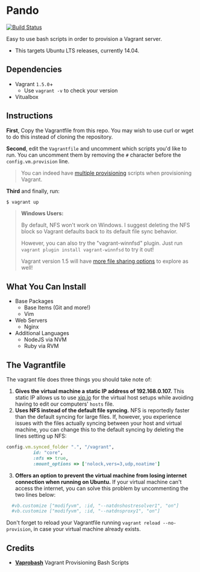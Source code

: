 # Pando

[![Build Status](https://travis-ci.org/iliakolev/pando.svg?branch=master)](https://travis-ci.org/iliakolev/pando)

Easy to use bash scripts in order to provision a Vagrant server.

* This targets Ubuntu LTS releases, currently 14.04.

## Dependencies

* Vagrant `1.5.0`+
    * Use `vagrant -v` to check your version
* Vitualbox

## Instructions

**First**, Copy the Vagrantfile from this repo. You may wish to use curl or wget
to do this instead of cloning the repository.

**Second**, edit the `Vagrantfile` and uncomment which scripts you'd like to
run. You can uncomment them by removing the `#` character before the
`config.vm.provision` line.

> You can indeed have [multiple provisioning](http://docs.vagrantup.com/v2/provisioning/basic_usage.html) scripts when provisioning Vagrant.

**Third** and finally, run:

```bash
$ vagrant up
```

> <strong>Windows Users:</strong>
>
> By default, NFS won't work on Windows. I suggest deleting the NFS block so Vagrant defaults back to its default file sync behavior.
>
> However, you can also try the "vagrant-winnfsd" plugin. Just run `vagrant plugin install vagrant-winnfsd` to try it out!
>
> Vagrant version 1.5 will have [more file sharing options](https://www.vagrantup.com/blog/feature-preview-vagrant-1-5-rsync.html) to explore as well!

## What You Can Install

* Base Packages
    * Base Items (Git and more!)
    * Vim
* Web Servers
    * Nginx
* Additional Languages
    * NodeJS via NVM
    * Ruby via RVM

## The Vagrantfile

The vagrant file does three things you should take note of:

1. **Gives the virtual machine a static IP address of 192.168.0.107.** This
static IP allows us to use [xip.io](http://xip.io) for the virtual host setups
while avoiding having to edit our computers' `hosts` file.
2. **Uses NFS instead of the default file syncing.** NFS is reportedly faster
than the default syncing for large files. If, however, you experience issues
with the files actually syncing between your host and virtual machine, you can
change this to the default syncing by deleting the lines setting up NFS:

  ```ruby
  config.vm.synced_folder ".", "/vagrant",
            id: "core",
            :nfs => true,
            :mount_options => ['nolock,vers=3,udp,noatime']
  ```
3. **Offers an option to prevent the virtual machine from losing internet
connection when running on Ubuntu.** If your virtual machine can't access the
internet, you can solve this problem by uncommenting the two lines below:

  ```ruby
    #vb.customize ["modifyvm", :id, "--natdnshostresolver1", "on"]
    #vb.customize ["modifyvm", :id, "--natdnsproxy1", "on"]
  ```

  Don't forget to reload your Vagrantfile running
  `vagrant reload --no-provision`, in case your virtual machine already exists.

## Credits

* **[Vaprobash](https://github.com/fideloper/Vaprobash)** Vagrant Provisioning
  Bash Scripts
